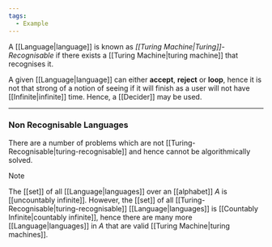 ```yaml
---
tags:
  - Example
---
```

A [[Language|language]] is known as _[[Turing Machine|Turing]]-Recognisable_ if there exists a [[Turing Machine|turing machine]] that recognises it.

A given [[Language|language]] can either **accept**, **reject** or **loop**, hence it is not that strong of a notion of seeing if it will finish as a user will not have [[Infinite|infinite]] time. Hence, a [[Decider]] may be used.

---
### Non Recognisable Languages

There are a number of problems which are not [[Turing-Recognisable|turing-recognisable]] and hence cannot be algorithmically solved.

> [!note]
> The [[set]] of all [[Language|languages]] over an [[alphabet]] $A$ is [[uncountably infinite]]. However, the [[set]] of all [[Turing-Recognisable|turing-recognisable]] [[Language|languages]] is [[Countably Infinite|countably infinite]], hence there are many more [[Language|languages]] in $A$ that are valid [[Turing Machine|turing machines]].

